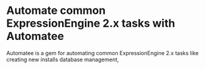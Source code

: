 # Automate common ExpressionEngine 2.x tasks with Automatee

Automatee is a gem for automating common ExpressionEngine 2.x tasks like creating new installs database management, 